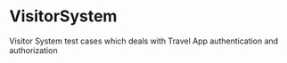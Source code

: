 # VisitorSystem
Visitor System test cases which deals with Travel App authentication and authorization
